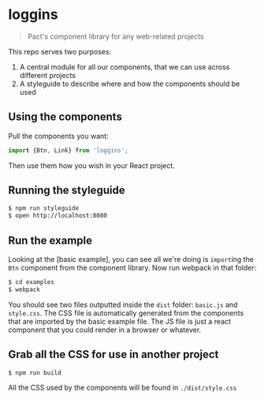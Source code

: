 loggins
=======

> Pact's component library for any web-related projects

This repo serves two purposes:

1. A central module for all our components, that we can use across different projects
2. A styleguide to describe where and how the components should be used

Using the components
--------------------

Pull the components you want:

```js
import {Btn, Link} from 'loggins';
```

Then use them how you wish in your React project.


Running the styleguide
---------------------

```bash
$ npm run styleguide
$ open http://localhost:8080
```


Run the example
---------------

Looking at the [basic example], you can see all we're doing is `import`ing the `Btn` component from the component library. Now run webpack in that folder:

```bash
$ cd examples
$ webpack
```

You should see two files outputted inside the `dist` folder: `basic.js` and `style.css`. The CSS file is automatically generated from the components that are imported by the basic example file. The JS file is just a react component that you could render in a browser or whatever.

Grab all the CSS for use in another project
-------------------------------------------

```bash
$ npm run build
```

All the CSS used by the components will be found in `./dist/style.css`
